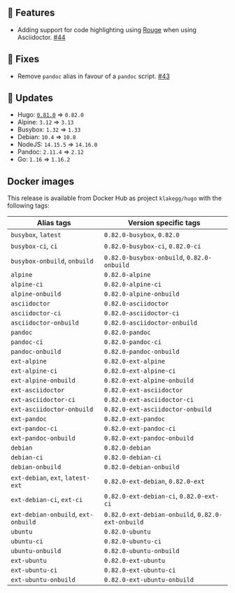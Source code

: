 ## :tada: Features

* Adding support for code highlighting using [Rouge](http://rouge.jneen.net/) when using Asciidoctor. [#44](https://github.com/klakegg/docker-hugo/issues/43)


## :bug: Fixes

* Remove `pandoc` alias in favour of a `pandoc` script. [#43](https://github.com/klakegg/docker-hugo/issues/43)


## :heartbeat: Updates

* Hugo: [`0.81.0`](https://github.com/klakegg/docker-hugo/releases/tag/0.81.0) => `0.82.0`
* Alpine: `3.12` => `3.13`
* Busybox: `1.32` => `1.33`
* Debian: `10.4` => `10.8`
* NodeJS: `14.15.5` => `14.16.0`
* Pandoc: `2.11.4` => `2.12`
* Go: `1.16` => `1.16.2`

## Docker images

This release is available from Docker Hub as project `klakegg/hugo` with the following tags:

| Alias tags                   | Version specific tags                      |
| ---------------------------- | ------------------------------------------ |
| `busybox`, `latest`          | `0.82.0-busybox`, `0.82.0`                     |
| `busybox-ci`, `ci`           | `0.82.0-busybox-ci`, `0.82.0-ci`               |
| `busybox-onbuild`, `onbuild` | `0.82.0-busybox-onbuild`, `0.82.0-onbuild`     |
| `alpine`                     | `0.82.0-alpine`                              |
| `alpine-ci`                  | `0.82.0-alpine-ci`                           |
| `alpine-onbuild`             | `0.82.0-alpine-onbuild`                      |
| `asciidoctor`                | `0.82.0-asciidoctor`                         |
| `asciidoctor-ci`             | `0.82.0-asciidoctor-ci`                      |
| `asciidoctor-onbuild`        | `0.82.0-asciidoctor-onbuild`                 |
| `pandoc`                     | `0.82.0-pandoc`                              |
| `pandoc-ci`                  | `0.82.0-pandoc-ci`                           |
| `pandoc-onbuild`             | `0.82.0-pandoc-onbuild`                      |
| `ext-alpine`                 | `0.82.0-ext-alpine`                          |
| `ext-alpine-ci`              | `0.82.0-ext-alpine-ci`                       |
| `ext-alpine-onbuild`         | `0.82.0-ext-alpine-onbuild`                  |
| `ext-asciidoctor`            | `0.82.0-ext-asciidoctor`                     |
| `ext-asciidoctor-ci`         | `0.82.0-ext-asciidoctor-ci`                  |
| `ext-asciidoctor-onbuild`    | `0.82.0-ext-asciidoctor-onbuild`             |
| `ext-pandoc`                 | `0.82.0-ext-pandoc`                          |
| `ext-pandoc-ci`              | `0.82.0-ext-pandoc-ci`                       |
| `ext-pandoc-onbuild`         | `0.82.0-ext-pandoc-onbuild`                  |
| `debian`                     | `0.82.0-debian`                              |
| `debian-ci`                  | `0.82.0-debian-ci`                           |
| `debian-onbuild`             | `0.82.0-debian-onbuild`                      |
| `ext-debian`, `ext`, `latest-ext` | `0.82.0-ext-debian`, `0.82.0-ext`         |
| `ext-debian-ci`, `ext-ci`    | `0.82.0-ext-debian-ci`, `0.82.0-ext-ci`        |
| `ext-debian-onbuild`, `ext-onbuild` | `0.82.0-ext-debian-onbuild`, `0.82.0-ext-onbuild` |
| `ubuntu`                     | `0.82.0-ubuntu`                            |
| `ubuntu-ci`                  | `0.82.0-ubuntu-ci`                         |
| `ubuntu-onbuild`             | `0.82.0-ubuntu-onbuild`                    |
| `ext-ubuntu`                 | `0.82.0-ext-ubuntu`                        |
| `ext-ubuntu-ci`              | `0.82.0-ext-ubuntu-ci`                     |
| `ext-ubuntu-onbuild`         | `0.82.0-ext-ubuntu-onbuild`                |
